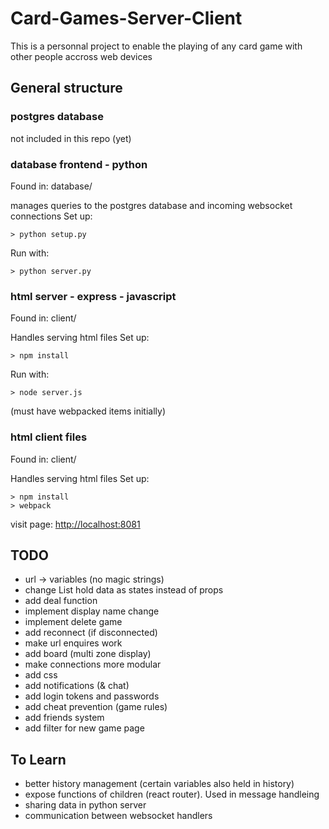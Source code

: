 # Card-Games-Server-Client

This is a personnal project to enable the playing of any card game with other people accross web devices

## General structure

### postgres database

not included in this repo (yet)

### database frontend - python
Found in: database/

manages queries to the postgres database and incoming websocket connections
Set up:
```
> python setup.py
```

Run with:
```
> python server.py
```

### html server - express - javascript
Found in: client/

Handles serving html files
Set up:
```
> npm install
```

Run with:
```
> node server.js
```
(must have webpacked items initially)

### html client files
Found in: client/

Handles serving html files
Set up:
```
> npm install
> webpack
```

visit page: [http://localhost:8081](http://localhost:8081)

## TODO

- url -> variables (no magic strings)
- change List hold data as states instead of props
- add deal function
- implement display name change
- implement delete game
- add reconnect (if disconnected)
- make url enquires work
- add board (multi zone display)
- make connections more modular
- add css
- add notifications (& chat)
- add login tokens and passwords
- add cheat prevention (game rules)
- add friends system
- add filter for new game page

## To Learn

- better history management (certain variables also held in history)
- expose functions of children (react router). Used in message handleing
- sharing data in python server
- communication between websocket handlers
